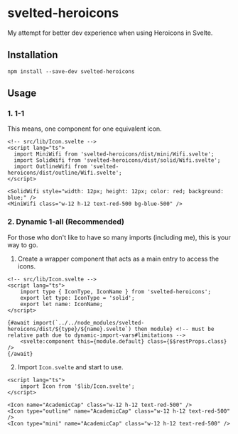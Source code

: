 # svelted-heroicons

My attempt for better dev experience when using Heroicons in Svelte.

## Installation

```
npm install --save-dev svelted-heroicons
```

## Usage

### 1. 1-1

This means, one component for one equivalent icon.

```svelte
<!-- src/lib/Icon.svelte -->
<script lang="ts">
  import MiniWifi from 'svelted-heroicons/dist/mini/Wifi.svelte';
  import SolidWifi from 'svelted-heroicons/dist/solid/Wifi.svelte';
  import OutlineWifi from 'svelted-heroicons/dist/outline/Wifi.svelte';
</script>

<SolidWifi style="width: 12px; height: 12px; color: red; background: blue;" />
<MiniWifi class="w-12 h-12 text-red-500 bg-blue-500" />
```

### 2. Dynamic 1-all (Recommended)

For those who don't like to have so many imports (including me), this is your way to go.

1. Create a wrapper component that acts as a main entry to access the icons.

```svelte
<!-- src/lib/Icon.svelte -->
<script lang="ts">
	import type { IconType, IconName } from 'svelted-heroicons';
	export let type: IconType = 'solid';
	export let name: IconName;
</script>

{#await import(`../../node_modules/svelted-heroicons/dist/${type}/${name}.svelte`) then module} <!-- must be relative path due to dynamic-import-vars#limitations -->
	<svelte:component this={module.default} class={$$restProps.class} />
{/await}
```

2. Import `Icon.svelte` and start to use.

```svelte
<script lang="ts">
	import Icon from '$lib/Icon.svelte';
</script>

<Icon name="AcademicCap" class="w-12 h-12 text-red-500" />
<Icon type="outline" name="AcademicCap" class="w-12 h-12 text-red-500" />
<Icon type="mini" name="AcademicCap" class="w-12 h-12 text-red-500" />
```
